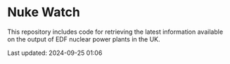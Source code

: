 # Nuke Watch

This repository includes code for retrieving the latest information available on the output of EDF nuclear power plants in the UK.

Last updated: 2024-09-25 01:06